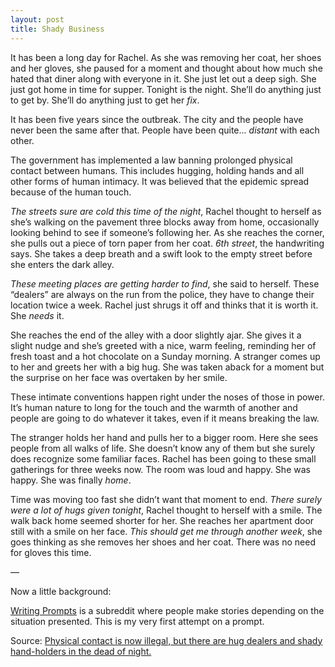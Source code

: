 ```yaml
---
layout: post
title: Shady Business
---
```


It has been a long day for Rachel. As she was removing her coat, her shoes and her gloves, she paused for a moment and thought about how much she hated that diner along with everyone in it. She just let out a deep sigh. She just got home in time for supper. Tonight is the night. She’ll do anything just to get by. She’ll do anything just to get her _fix_.

It has been five years since the outbreak. The city and the people have never been the same after that. People have been quite... _distant_ with each other.

The government has implemented a law banning prolonged physical contact between humans. This includes hugging, holding hands and all other forms of human intimacy. It was believed that the epidemic spread because of the human touch.

_The streets sure are cold this time of the night_, Rachel thought to herself as she’s walking on the pavement three blocks away from home, occasionally looking behind to see if someone’s following her. As she reaches the corner, she pulls out a piece of torn paper from her coat. _6th street_, the handwriting says. She takes a deep breath and a swift look to the empty street before she enters the dark alley.

_These meeting places are getting harder to find_, she said to herself. These “dealers” are always on the run from the police, they have to change their location twice a week. Rachel just shrugs it off and thinks that it is worth it. She _needs_ it.

She reaches the end of the alley with a door slightly ajar. She gives it a slight nudge and she’s greeted with a nice, warm feeling, reminding her of fresh toast and a hot chocolate on a Sunday morning. A stranger comes up to her and greets her with a big hug. She was taken aback for a moment but the surprise on her face was overtaken by her smile.

These intimate conventions happen right under the noses of those in power. It’s human nature to long for the touch and the warmth of another and people are going to do whatever it takes, even if it means breaking the law.

The stranger holds her hand and pulls her to a bigger room. Here she sees people from all walks of life. She doesn’t know any of them but she surely does recognize some familiar faces. Rachel has been going to these small gatherings for three weeks now. The room was loud and happy. She was happy. She was finally _home_.

Time was moving too fast she didn’t want that moment to end. _There surely were a lot of hugs given tonight_, Rachel thought to herself with a smile. The walk back home seemed shorter for her. She reaches her apartment door still with a smile on her face. _This should get me through another week_, she goes thinking as she removes her shoes and her coat. There was no need for gloves this time.

—

Now a little background:

[Writing Prompts](https://www.reddit.com/r/WritingPrompts/) is a subreddit where people make stories depending on the situation presented. This is my very first attempt on a prompt.

Source: [Physical contact is now illegal, but there are hug dealers and shady hand-holders in the dead of night.](https://www.reddit.com/r/WritingPrompts/comments/1p9p78/wp_physical_contact_is_now_illegal_but_there_are/)
